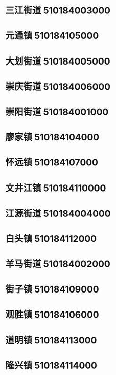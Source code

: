 # 三江街道 510184003000
# 元通镇 510184105000
# 大划街道 510184005000
# 崇庆街道 510184006000
# 崇阳街道 510184001000
# 廖家镇 510184104000
# 怀远镇 510184107000
# 文井江镇 510184110000
# 江源街道 510184004000
# 白头镇 510184112000
# 羊马街道 510184002000
# 街子镇 510184109000
# 观胜镇 510184106000
# 道明镇 510184113000
# 隆兴镇 510184114000
